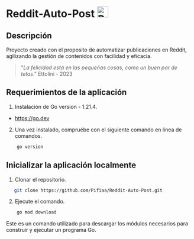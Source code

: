 # Reddit-Auto-Post <img src="https://seeklogo.com/images/R/reddit-logo-23F13F6A6A-seeklogo.com.png" alt="Reddit" height="30" width="30" margin="auto" display="block" >

## Descripción
Proyecto creado con el proposito de automatizar publicaciones en Reddit, agilizando la gestión de contenidos con facilidad y eficacia.

> "*La felicidad está en las pequeñas cosas, como un buen par de tetas*."
> Ettolini - 2023

## Requerimientos de la aplicación
1. Instalación de Go version - 1.21.4.
* https://go.dev

2. Una vez instalado, compruébe con el siguiente comando en linea de comandos.
```bash   
    go version
```

## Inicializar la aplicación localmente
1. Clonar el repositorio.
 ```bash   
    git clone https://github.com/Pifiaa/Reddit-Auto-Post.git
```

2. Ejecute el comando.
```bash   
    go mod download
```
Este es un comando utilizado para descargar los módulos necesarios para construir y ejecutar un programa Go.